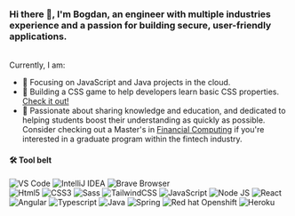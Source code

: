 ### Hi there 👋, I'm Bogdan, an engineer with multiple industries experience and a passion for building secure, user-friendly applications. 
<br/>
Currently, I am:

- 🔧 Focusing on JavaScript and Java projects in the cloud.
- 🚀 Building a CSS game to help developers learn basic CSS properties. [Check it out!](https://webtoknow.github.io/CSS-Press/)
- 🦉 Passionate about sharing knowledge and education, and dedicated to helping students boost their understanding as quickly as possible. Consider checking out a Master's in [Financial Computing](https://financial-computing.upb.ro/) if you're interested in a graduate program within the fintech industry.

#### 🛠 Tool belt

<img src="https://img.shields.io/static/v1?label=&message=VS Code&color=black&logo=visualstudiocode" alt="VS Code"> <img src="https://img.shields.io/static/v1?label=&message=IntelliJ IDEA&color=black&logo=intellijidea" alt="IntelliJ IDEA"> <img src="https://img.shields.io/static/v1?label=&message=Brave (browser)&color=black&logo=brave" alt="Brave Browser">
<br>
<img src="https://img.shields.io/static/v1?label=&message=HTML5&color=black&logo=html5" alt="Html5"> <img src="https://img.shields.io/static/v1?label=&message=CSS3&color=black&logo=css3" alt="CSS3"> <img src="https://img.shields.io/static/v1?label=&message=Sass&color=black&logo=sass" alt="Sass"> <img src="https://img.shields.io/static/v1?label=&message=TailwindCSS&color=black&logo=tailwind css" alt="TailwindCSS"> <img src="https://img.shields.io/static/v1?label=&message=JavaScript&color=black&logo=JavaScript" alt="JavaScript"> <img src="https://img.shields.io/static/v1?label=&message=Node JS&color=black&logo=nodedotjs" alt="Node JS">  <img src="https://img.shields.io/static/v1?label=&message=React&color=black&logo=react" alt="React"> <img src="https://img.shields.io/static/v1?label=&message=Angular&color=black&logo=angular" alt="Angular"> <img src="https://img.shields.io/static/v1?label=&message=Typescript&color=black&logo=tsnode" alt="Typescript"> <img src="https://img.shields.io/static/v1?label=&message=Java&color=black&logo=java" alt="Java"> <img src="https://img.shields.io/static/v1?label=&message=Spring&color=black&logo=spring" alt="Spring"> <img src="https://img.shields.io/static/v1?label=&message=Openswift&color=black&logo=redhatopenshift" alt="Red hat Openshift"> <img src="https://img.shields.io/static/v1?label=&message=Heroku&color=black&logo=heroku" alt="Heroku">
